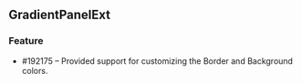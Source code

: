 
## GradientPanelExt

### Feature

* \#192175 – Provided support for customizing the Border and Background colors.
